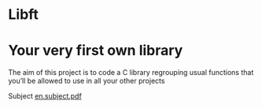 # Libft

#                                 Your very first own library
 The aim of this project is to code a C library regrouping usual functions that you’ll be allowed to use in all your other projects


Subject
[en.subject.pdf](https://github.com/AyoubMaatouch/libft/files/3748004/en.subject.pdf)
